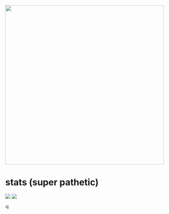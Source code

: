 <img src="https://media.tenor.com/rMtoTt_AqFYAAAAC/kel-kel-omori.gif" width=500 />

# stats (super pathetic)
<img src="https://github-profile-summary-cards.vercel.app/api/cards/profile-details?username=sniiz" />
<img src="https://github-readme-stats.vercel.app/api/top-langs/?username=sniiz" />

ᐛ
